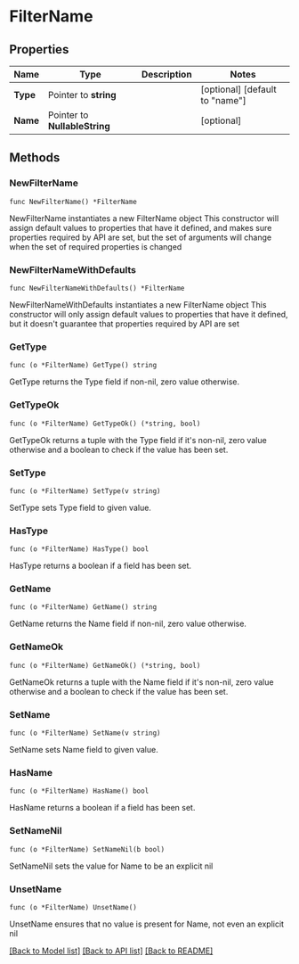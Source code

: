 # FilterName

## Properties

Name | Type | Description | Notes
------------ | ------------- | ------------- | -------------
**Type** | Pointer to **string** |  | [optional] [default to "name"]
**Name** | Pointer to **NullableString** |  | [optional] 

## Methods

### NewFilterName

`func NewFilterName() *FilterName`

NewFilterName instantiates a new FilterName object
This constructor will assign default values to properties that have it defined,
and makes sure properties required by API are set, but the set of arguments
will change when the set of required properties is changed

### NewFilterNameWithDefaults

`func NewFilterNameWithDefaults() *FilterName`

NewFilterNameWithDefaults instantiates a new FilterName object
This constructor will only assign default values to properties that have it defined,
but it doesn't guarantee that properties required by API are set

### GetType

`func (o *FilterName) GetType() string`

GetType returns the Type field if non-nil, zero value otherwise.

### GetTypeOk

`func (o *FilterName) GetTypeOk() (*string, bool)`

GetTypeOk returns a tuple with the Type field if it's non-nil, zero value otherwise
and a boolean to check if the value has been set.

### SetType

`func (o *FilterName) SetType(v string)`

SetType sets Type field to given value.

### HasType

`func (o *FilterName) HasType() bool`

HasType returns a boolean if a field has been set.

### GetName

`func (o *FilterName) GetName() string`

GetName returns the Name field if non-nil, zero value otherwise.

### GetNameOk

`func (o *FilterName) GetNameOk() (*string, bool)`

GetNameOk returns a tuple with the Name field if it's non-nil, zero value otherwise
and a boolean to check if the value has been set.

### SetName

`func (o *FilterName) SetName(v string)`

SetName sets Name field to given value.

### HasName

`func (o *FilterName) HasName() bool`

HasName returns a boolean if a field has been set.

### SetNameNil

`func (o *FilterName) SetNameNil(b bool)`

 SetNameNil sets the value for Name to be an explicit nil

### UnsetName
`func (o *FilterName) UnsetName()`

UnsetName ensures that no value is present for Name, not even an explicit nil

[[Back to Model list]](../README.md#documentation-for-models) [[Back to API list]](../README.md#documentation-for-api-endpoints) [[Back to README]](../README.md)


